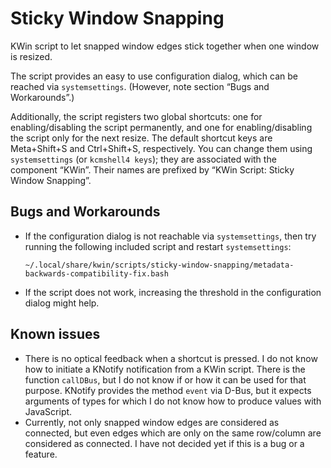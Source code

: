 # Sticky Window Snapping

KWin script to let snapped window edges stick together when one window is resized.

The script provides an easy to use configuration dialog, which can be reached via `systemsettings`.
(However, note section “Bugs and Workarounds”.)

Additionally, the script registers two global shortcuts: one for enabling/disabling the script permanently, and one for enabling/disabling the script only for the next resize.
The default shortcut keys are Meta+Shift+S and Ctrl+Shift+S, respectively.
You can change them using `systemsettings` (or `kcmshell4 keys`); they are associated with the component “KWin”.
Their names are prefixed by “KWin Script: Sticky Window Snapping”.


## Bugs and Workarounds

* If the configuration dialog is not reachable via `systemsettings`, then try running the following included script and restart `systemsettings`:

      ~/.local/share/kwin/scripts/sticky-window-snapping/metadata-backwards-compatibility-fix.bash

* If the script does not work, increasing the threshold in the configuration dialog might help.


## Known issues

* There is no optical feedback when a shortcut is pressed.
  I do not know how to initiate a KNotify notification from a KWin script.
  There is the function `callDBus`, but I do not know if or how it can be used for that purpose.
  KNotify provides the method `event` via D-Bus, but it expects arguments of types for which I do not know how to produce values with JavaScript.
* Currently, not only snapped window edges are considered as connected, but even edges which are only on the same row/column are considered as connected.
  I have not decided yet if this is a bug or a feature.
